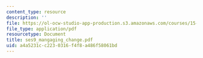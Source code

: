 ```yaml
---
content_type: resource
description: ''
file: https://ol-ocw-studio-app-production.s3.amazonaws.com/courses/15-322-leading-organizations-ii-fall-2003/a4a5231cc2230316f4f8a486f58061bd_ses9_mangaging_change.pdf
file_type: application/pdf
resourcetype: Document
title: ses9_mangaging_change.pdf
uid: a4a5231c-c223-0316-f4f8-a486f58061bd
---
```

